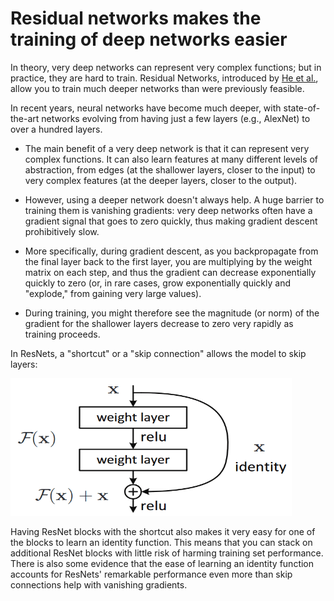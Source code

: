 
# Residual networks makes the training of deep networks easier 

In theory, very deep networks can represent very complex functions; but in practice, they are hard to train. Residual Networks, introduced by [He et al.](https://arxiv.org/pdf/1512.03385.pdf), allow you to train much deeper networks than were previously feasible.

In recent years, neural networks have become much deeper, with state-of-the-art networks evolving from having just a few layers (e.g., AlexNet) to over a hundred layers.

* The main benefit of a very deep network is that it can represent very complex functions. It can also learn features at many different levels of abstraction, from edges (at the shallower layers, closer to the input) to very complex features (at the deeper layers, closer to the output). 

* However, using a deeper network doesn't always help. A huge barrier to training them is vanishing gradients: very deep networks often have a gradient signal that goes to zero quickly, thus making gradient descent prohibitively slow.

* More specifically, during gradient descent, as you backpropagate from the final layer back to the first layer, you are multiplying by the weight matrix on each step, and thus the gradient can decrease exponentially quickly to zero (or, in rare cases, grow exponentially quickly and "explode," from gaining very large values). 

* During training, you might therefore see the magnitude (or norm) of the gradient for the shallower layers decrease to zero very rapidly as training proceeds.

In ResNets, a "shortcut" or a "skip connection" allows the model to skip layers:

<img src="skip-connection.png" style="width:450px;height:220px;">

Having ResNet blocks with the shortcut also makes it very easy for one of the blocks to learn an identity function. This means that you can stack on additional ResNet blocks with little risk of harming training set performance. There is also some evidence that the ease of learning an identity function accounts for ResNets' remarkable performance even more than skip connections help with vanishing gradients.
